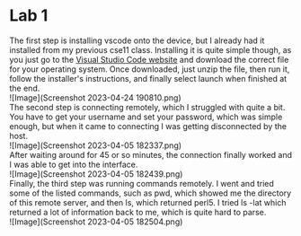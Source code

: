 # Lab 1  
The first step is installing vscode onto the device, but I already had it installed from my previous cse11 class. Installing it is quite simple though, as you just go to the [Visual Studio Code website](https://code.visualstudio.com/download) and download the correct file for your operating system. Once downloaded, just unzip the file, then run it, follow the installer's instructions, and finally select launch when finished at the end.  
![Image](Screenshot 2023-04-24 190810.png)  
The second step is connecting remotely, which I struggled with quite a bit. You have to get your username and set your password, which was simple enough, but when it came to connecting I was getting disconnected by the host.  
![Image](Screenshot 2023-04-05 182337.png)  
After waiting around for 45 or so minutes, the connection finally worked and I was able to get into the interface.  
![Image](Screenshot 2023-04-05 182439.png)  
Finally, the third step was running commands remotely. I went and tried some of the listed commands, such as pwd, which showed me the directory of this remote server, and then ls, which returned perl5. I tried ls -lat which returned a lot of information back to me, which is quite hard to parse.  
![Image](Screenshot 2023-04-05 182504.png)
